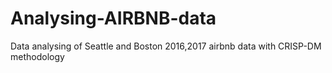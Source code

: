 # Analysing-AIRBNB-data
Data analysing of Seattle and Boston 2016,2017 airbnb data with CRISP-DM methodology
